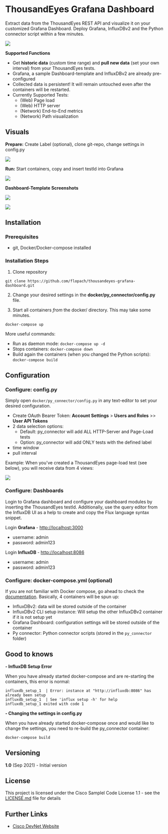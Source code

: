 # ThousandEyes Grafana Dashboard

Extract data from the ThousandEyes REST API and visualize it on your customized Grafana Dashboard. Deploy Grafana, InfluxDBv2 and the Python connector script within a few minutes.

![](images/te-grafana.png)

**Supported Functions**

* Get **historic data** (custom time range) and **pull new data** (set your own interval) from your ThousandEyes tests.
* Grafana, a sample Dashboard-template and InfluxDBv2 are already pre-configured
* Collected data is persistent! It will remain untouched even after the containers will be restarted.
* Currently Supported Tests:
	* (Web) Page load
	* (Web) HTTP server
	* (Network) End-to-End metrics
	* (Network) Path visualization

## Visuals

**Prepare:** Create Label (optional), clone git-repo, change settings in config.py

![](images/te-grafana-dashboard_prepare.gif)

**Run:** Start containers, copy and insert testId into Grafana

![](images/te-grafana-dashboard_run.gif)

**Dashboard-Template Screenshots**

![](images/grafana-dashboard1.png)

![](images/grafana-dashboard2.png)

## Installation

### Prerequisites

* git, Docker/Docker-compose installed

### Installation Steps

1. Clone repository

```
git clone https://github.com/flopach/thousandeyes-grafana-dashboard.git
```

2. Change your desired settings in the **docker/py_connector/config.py** file.

3. Start all containers _from_ the docker/ directory. This may take some minutes.

```
docker-compose up
```

More useful commands:

* Run as daemon mode: `docker-compose up -d`
* Stops containers: `docker-compose down`
* Build again the containers (when you changed the Python scripts): `docker-compose build`

## Configuration

### Configure: config.py
Simply open `docker/py_connector/config.py` in any text-editor to set your desired configuration.

* Create OAuth Bearer Token: **Account Settings** > **Users and Roles** >> **User API Tokens**
* 2 data selection options:
	* Default: py_connector will add ALL HTTP-Server  and Page-Load tests
	* Option: py_connector will add ONLY tests with the defined label
* time window
* pull interval

Example: When you've created a ThousandEyes page-load test (see below), you will receive data from 4 views:

![](images/te-test-ui.png)

### Configure: Dashboards

Login to Grafana dashboard and configure your dashboard modules by inserting the ThousandEyes testId. Additionally, use the query editor from the InfluxDB UI as a help to create and copy the Flux language syntax snippet.

Login **Grafana** - [http://localhost:3000](http://localhost:3000)

* username: admin
* password: admin123

Login **InfluxDB** - [http://localhost:8086](http://localhost:8086)

* username: admin
* password: admin123

### Configure: docker-compose.yml (optional)
If you are not familiar with Docker compose, go ahead to check the [documentation](https://docs.docker.com/compose/). Basically, 4 containers will be spun up:

* InfluxDBv2: data will be stored outside of the container
* InfluxDBv2 CLI setup instance: Will setup the other InfluxDBv2 container if it is not setup yet
* Grafana Dashboard: configuration settings will be stored outside of the container
* Py connector: Python connector scripts (stored in the `py_connector` folder)

## Good to knows

**- InfluxDB Setup Error**

When you have already started docker-compose and are re-starting the containers, this error is normal:

```
influxdb_setup_1  | Error: instance at "http://influxdb:8086" has already been setup
influxdb_setup_1  | See 'influx setup -h' for help
influxdb_setup_1 exited with code 1
```

**- Changing the settings in config.py**

When you have already started docker-compose once and would like to change the settings, you need to re-build the py_connector container:

```
docker-compose build
```

## Versioning

**1.0** (Sep 2021) - Initial version

## License

This project is licensed under the Cisco Samplel Code License 1.1 - see the [LICENSE.md](LICENSE.md) file for details

## Further Links

* [Cisco DevNet Website](https://developer.cisco.com)
